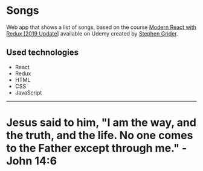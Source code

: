 # Songs

Web app that shows a list of songs, based on the course [Modern React with Redux [2019 Update]](https://www.udemy.com/react-redux/) available on Udemy created by [Stephen Grider](https://www.udemy.com/react-redux/).

## Used technologies

- React
- Redux
- HTML
- CSS
- JavaScript

---

# Jesus said to him, "I am the way, and the truth, and the life. No one comes to the Father except through me." - John 14:6
